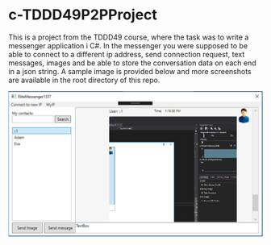 # c-TDDD49P2PProject
This is a project from the TDDD49 course, where the task was to write a messenger application i C#. In the messenger you were supposed to be able to connect to a different ip address, send connection request, text messages, images and be able to store the conversation data on each end in a json string. A sample image is provided below and more screenshots are available in the root directory of this repo.

![alt text](https://github.com/Wojak27/c-TDDD49P2PProject/blob/master/Screenshot%202018-11-19%20at%2013.27.17.png)
